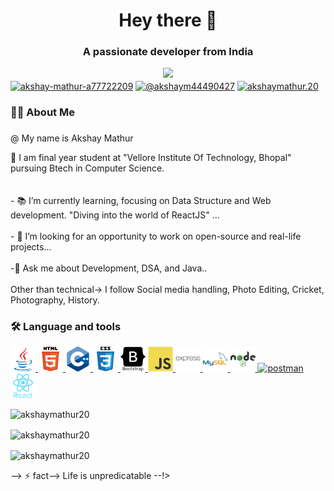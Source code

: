                                       
<h1 align="center">Hey there 👋</h1>
 <h3 align="center">A passionate developer from India</h3>
<div align="center">
<img height="150" src="https://camo.githubusercontent.com/62da68eb62b1e5f175f7d1f0191dd89a653d7908feb22d37d4a0ab07365d6791/68747470733a2f2f6d656469612e67697068792e636f6d2f6d656469612f4d3967624264396e6244724f5475314d71782f67697068792e676966"  />
</div>
<a href="https://linkedin.com/in/akshay-mathur-a77722209" target="blank"><img align="center" src="https://raw.githubusercontent.com/rahuldkjain/github-profile-readme-generator/master/src/images/icons/Social/linked-in-alt.svg" alt="akshay-mathur-a77722209" height="30" width="40" /></a>
<a href="https://twitter.com/@akshaym44490427" target="blank"><img align="center" src="https://raw.githubusercontent.com/rahuldkjain/github-profile-readme-generator/master/src/images/icons/Social/twitter.svg" alt="@akshaym44490427" height="30" width="40" /></a>
<a href="https://instagram.com/akshaymathur.20" target="blank"><img align="center" src="https://raw.githubusercontent.com/rahuldkjain/github-profile-readme-generator/master/src/images/icons/Social/instagram.svg" alt="akshaymathur.20" height="30" width="40" /></a>



</div>

###
###

<h3 align="left">👩‍💻  About Me</h3>

###

 @ My name is Akshay Mathur
<p align="left"> 🔭 I am final year student at "Vellore Institute Of Technology, Bhopal" pursuing Btech in Computer Science.<br><br><br>- 📚 I’m currently learning, focusing on Data Structure and Web development.
          "Diving into the world of ReactJS"  ...<br><br>-  🤔 I’m looking for an opportunity to work on open-source and real-life projects...<br><br>-💬 Ask me about Development, DSA, and Java..<br><br>Other than technical-> I follow Social media handling, Photo Editing, Cricket, Photography, History.</p>

###

<!--
<h3 align="left">Connect with me:</h3>
<p align="left">
<a href="https://twitter.com/@akshaym44490427" target="blank"><img align="center" src="https://raw.githubusercontent.com/rahuldkjain/github-profile-readme-generator/master/src/images/icons/Social/twitter.svg" alt="@akshaym44490427" height="30" width="40" /></a>
<a href="https://linkedin.com/in/akshay-mathur-a77722209" target="blank"><img align="center" src="https://raw.githubusercontent.com/rahuldkjain/github-profile-readme-generator/master/src/images/icons/Social/linked-in-alt.svg" alt="akshay-mathur-a77722209" height="30" width="40" /></a>
</p>

-->

<h3 align="left">🛠 Language and tools</h3>

<p align="left"> 
 </a> <a href="https://www.java.com" target="_blank" rel="noreferrer"> <img src="https://raw.githubusercontent.com/devicons/devicon/master/icons/java/java-original.svg" alt="java" width="40" height="40"/> </a>
 <a href="https://www.w3.org/html/" target="_blank" rel="noreferrer"> <img src="https://raw.githubusercontent.com/devicons/devicon/master/icons/html5/html5-original-wordmark.svg" alt="html5" width="40" height="40"/>
<a href="https://www.w3schools.com/cpp/" target="_blank" rel="noreferrer"> <img src="https://raw.githubusercontent.com/devicons/devicon/master/icons/cplusplus/cplusplus-original.svg" alt="cplusplus" width="40" height="40"/> </a>
<a href="https://www.w3schools.com/css/" target="_blank" rel="noreferrer"> <img src="https://raw.githubusercontent.com/devicons/devicon/master/icons/css3/css3-original-wordmark.svg" alt="css3" width="40" height="40"/> </a>
  <a href="https://getbootstrap.com" target="_blank" rel="noreferrer"> <img src="https://raw.githubusercontent.com/devicons/devicon/master/icons/bootstrap/bootstrap-plain-wordmark.svg" alt="bootstrap" width="40" height="40"/> </a>
<a href="https://developer.mozilla.org/en-US/docs/Web/JavaScript" target="_blank" rel="noreferrer"> <img src="https://raw.githubusercontent.com/devicons/devicon/master/icons/javascript/javascript-original.svg" alt="javascript" width="40" height="40"/> </a>
<a href="https://expressjs.com" target="_blank" rel="noreferrer"> <img src="https://raw.githubusercontent.com/devicons/devicon/master/icons/express/express-original-wordmark.svg" alt="express" width="40" height="40"/> </a>
<a href="https://www.mysql.com/" target="_blank" rel="noreferrer"> <img src="https://raw.githubusercontent.com/devicons/devicon/master/icons/mysql/mysql-original-wordmark.svg" alt="mysql" width="40" height="40"/> </a>
<a href="https://nodejs.org" target="_blank" rel="noreferrer"> <img src="https://raw.githubusercontent.com/devicons/devicon/master/icons/nodejs/nodejs-original-wordmark.svg" alt="nodejs" width="40" height="40"/> </a>
<a href="https://postman.com" target="_blank" rel="noreferrer"> <img src="https://www.vectorlogo.zone/logos/getpostman/getpostman-icon.svg" alt="postman" width="40" height="40"/> </a>
<a href="https://reactjs.org/" target="_blank" rel="noreferrer"> <img src="https://raw.githubusercontent.com/devicons/devicon/master/icons/react/react-original-wordmark.svg" alt="react" width="40" height="40"/> </a> </p>
<p align="left"> <img src="https://komarev.com/ghpvc/?username=akshaymathur20&label=Profile%20views&color=0e75b6&style=flat" alt="akshaymathur20" /> </p>


<p><img align="center" src="https://github-readme-stats.vercel.app/api/top-langs?username=akshaymathur20&show_icons=true&locale=en&layout=compact" alt="akshaymathur20" /></p>
<p><img align="center" src="https://github-readme-streak-stats.herokuapp.com/?user=akshaymathur20&" alt="akshaymathur20" /></p>
<!-- <p align="left"> <a href="https://github.com/ryo-ma/github-profile-trophy"><img src="https://github-profile-trophy.vercel.app/?username=akshaymathur20" alt="akshaymathur20" /></a> </p> -->

--> ⚡ fact--> Life is unpredicatable
--!>

###
